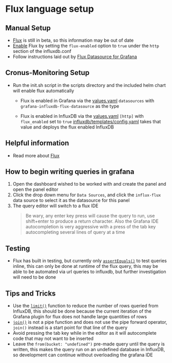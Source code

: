 # Flux language setup
## Manual Setup
- [Flux](https://docs.influxdata.com/flux/v0.12/) is still in beta, so this information may be out of date
- [Enable](https://docs.influxdata.com/flux/v0.12/introduction/installation) Flux by setting the `flux-enabled` option to `true` under the `http` section of the influxdb.conf
- Follow instructions laid out by [Flux Datasource for Grafana](https://grafana.com/plugins/grafana-influxdb-flux-datasource)

## Cronus-Monitoring Setup
- Run the init.sh script in the scripts directory and the included helm chart will enable flux automatically
    - Flux is enabled in Grafana via the [values.yaml](https://github.com/Eliforbes42/cronus-monitoring/blob/master/charts/grafana/values.yaml) `datasources` with `grafana-influxdb-flux-datasource` as the type
    
    - Flux is enabled in InfluxDB via the [values.yaml](https://github.com/Eliforbes42/cronus-monitoring/blob/master/charts/influxdb/values.yaml) `[http]` with `flux_enabled` set to `true` [influxdb/templates/config.yaml](https://github.com/Eliforbes42/cronus-monitoring/blob/master/charts/influxdb/templates/config.yaml) takes that value and deploys the flux enabled InfluxDB

## Helpful information
- Read more about [Flux](https://github.com/influxdata/platform/tree/master/query)

## How to begin writing queries in grafana
1. Open the dashboard wished to be worked with and create the panel and open the panel editor
2. Click the drop down menu for `Data Sources`, and click the `influx-flux` data source to select it as the datasource for this panel
3. The query editor will switch to a flux IDE
    > Be wary, any enter key press will cause the query to run, use shift+enter to produce a return character. Also the Grafana IDE autocompletion is very aggressive with a press of the tab key autocompleting several lines of query at a time

## Testing
- Flux has built in testing, but currently only [`assertEquals()`](https://docs.influxdata.com/flux/v0.12/functions/tests/assertequals/) to test queries inline, this can only be done at runtime of the flux query, this may be able to be automated via url queries to influxdb, but further investigation will need to be done

## Tips and Tricks
- Use the [`limit()`](https://docs.influxdata.com/flux/v0.12/functions/transformations/limit/) function to reduce the number of rows queried from InfluxDB, this should be done because the current iteration of the Grafana plugin for flux does not handle large quantities of rows
- [`join()`](https://docs.influxdata.com/flux/v0.12/functions/transformations/join) is not a pipe function and does not use the pipe forward operator, `join()` instead is a start point for that line of the query
- Avoid pressing the tab key while in the editor as it will autocomplete code that may not want to be inserted
- Leave the `from(bucket: "undefined")` pre-made query until the query is written, this makes the query run on an undefined database in InfluxDB, so development can continue without overloading the grafana IDE